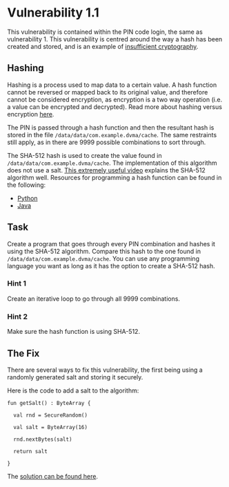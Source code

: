 # Vulnerability 1.1
This vulnerability is contained within the PIN code login, the same as vulnerability 1. This vulnerability is centred around the way a hash has been created and stored, and is an example of [insufficient cryptography].  

## Hashing
Hashing is a process used to map data to a certain value. A hash function cannot be reversed or mapped back to its original value, and therefore cannot be considered encryption, as encryption is a two way operation (i.e. a value can be encrypted and decrypted). Read more about hashing versus encryption [here].  

The PIN is passed through a hash function and then the resultant hash is stored in the file `/data/data/com.example.dvma/cache`. The same restraints still apply, as in there are 9999 possible combinations to sort through.  

The SHA-512 hash is used to create the value found in `/data/data/com.example.dvma/cache`. The implementation of this algorithm does not use a salt. [This extremely useful video] explains the SHA-512 algorithm well. Resources for programming a hash function can be found in the following:
* [Python]
* [Java]

## Task
Create a program that goes through every PIN combination and hashes it using the SHA-512 algorithm. Compare this hash to the one found in `/data/data/com.example.dvma/cache`. You can use any programming language you want as long as it has the option to create a SHA-512 hash.  

### Hint 1
Create an iterative loop to go through all 9999 combinations.

### Hint 2
Make sure the hash function is using SHA-512.

## The Fix
There are several ways to fix this vulnerability, the first being using a randomly generated salt and storing it securely.  

Here is the code to add a salt to the algorithm:  

`fun getSalt() : ByteArray {`  

`  val rnd = SecureRandom()`  
  
`  val salt = ByteArray(16)`  
  
`  rnd.nextBytes(salt)`  
  
`  return salt`  
  
`}`

The [solution can be found here].

[insufficient cryptography]: https://owasp.org/www-project-mobile-top-10/2016-risks/m5-insufficient-cryptography
[Java]: https://techexpertise.medium.com/java-cryptographic-hash-functions-a7ae28f3fa42
[Python]: https://www.geeksforgeeks.org/sha-in-python/
[This extremely useful video]: https://www.youtube.com/watch?v=DMtFhACPnTY&t=351s
[here]: https://aboutssl.org/hashing-vs-encryption/
[solution can be found here]: https://pl.kotl.in/5Fr98F7zB

